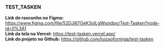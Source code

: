 ### TEST_TASKEN 

**Link de rascunho no Figma:** https://www.figma.com/file/52DJl67GeK3olLgWsoidpo/Test-Tasken?node-id=0%3A1 <br/>
**Link da tela na Vercel:**    https://test-tasken.vercel.app/ <br/>
**Link do projeto no Github:** https://github.com/luizaoformiga/test-tasken <br/>
